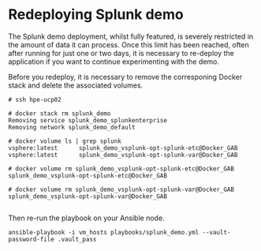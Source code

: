 # Redeploying Splunk demo

The Splunk demo deployment, whilst fully featured, is severely restricted in the amount of data it can process. Once this limit has been reached, often after running for just one or two days, it is necessary to re-deploy the application if you want to continue experimenting with the demo.

Before you redeploy, it is necessary to remove the corresponing Docker stack and delete the associated volumes.

```
# ssh hpe-ucp02

# docker stack rm splunk_demo
Removing service splunk_demo_splunkenterprise
Removing network splunk_demo_default

# docker volume ls | grep splunk
vsphere:latest      splunk_demo_vsplunk-opt-splunk-etc@Docker_GAB
vsphere:latest      splunk_demo_vsplunk-opt-splunk-var@Docker_GAB

# docker volume rm splunk_demo_vsplunk-opt-splunk-etc@Docker_GAB
splunk_demo_vsplunk-opt-splunk-etc@Docker_GAB

# docker volume rm splunk_demo_vsplunk-opt-splunk-var@Docker_GAB
splunk_demo_vsplunk-opt-splunk-var@Docker_GAB


```

Then re-run the playbook on your Ansible node.

```
ansible-playbook -i vm_hosts playbooks/splunk_demo.yml --vault-password-file .vault_pass
```
